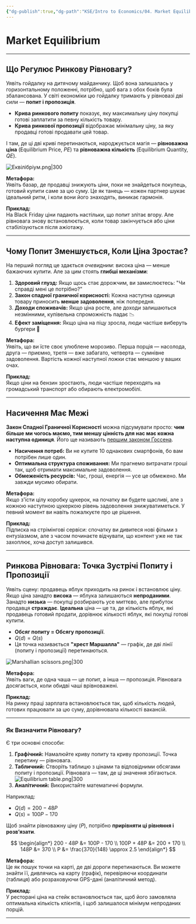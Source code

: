 ```yaml
---
{"dg-publish":true,"dg-path":"KSE/Intro to Economics/04. Market Equilibrium.md","permalink":"/kse/intro-to-economics/04-market-equilibrium/","tags":["kse","economics"],"created":"2025-02-02T23:53:42.790+02:00","updated":"2025-02-03T20:04:50.203+02:00"}
---
```


# Market Equilibrium
---

## Що Регулює Ринкову Рівновагу?

Уявіть гойдалку на дитячому майданчику. Щоб вона залишалась у горизонтальному положенні, потрібно, щоб вага з обох боків була збалансована. У світі економіки цю гойдалку тримають у рівновазі дві сили — **попит і пропозиція**.

- **Крива ринкового попиту** показує, яку максимальну ціну покупці готові заплатити за певну кількість товару.
- **Крива ринкової пропозиції** відображає мінімальну ціну, за яку продавці готові продавати цей товар.

І там, де ці дві криві перетинаються, народжується магія — **рівноважна ціна** (Equilibrium Price, $PE$) та **рівноважна кількість** (Equilibrium Quantity, $QE$).

![Еквілібріум.png|300](/img/user/assets/img/%D0%95%D0%BA%D0%B2%D1%96%D0%BB%D1%96%D0%B1%D1%80%D1%96%D1%83%D0%BC.png)

<strong><span style="color: var(--color-purple);">Метафора:</span></strong>  
Уявіть базар, де продавці знижують ціни, поки не знайдеться покупець, готовий купити саме за цю суму. Це як танець — кожен партнер шукає ідеальний ритм, і коли вони його знаходять, виникає гармонія.

<strong><span style="color: var(--color-green);">Приклад:</span></strong>  
На Black Friday ціни падають настільки, що попит злітає вгору. Але рівновага знову встановлюється, коли товар закінчується або ціни стабілізуються після ажіотажу.

---

## Чому Попит Зменшується, Коли Ціна Зростає?

На перший погляд це здається *очевидним*: висока ціна — менше бажаючих купити. Але за цим стоять <strong><span style="color: var(--color-cyan);">глибші механізми</span></strong>:

1. **Здоровий глузд:** Якщо щось стає дорожчим, ви замислюєтесь: "Чи справді мені це потрібно?"  
2. **Закон спадної граничної корисності:** Кожна наступна одиниця товару приносить <strong><span style="color: var(--color-red);">менше задоволення</span></strong>, ніж попередня.  
3. **Доходи споживачів:** Якщо ціна росте, але доходи залишаються незмінними, купівельна спроможність падає 📉
4. **Ефект заміщення:** Якщо ціна на піцу зросла, люди частіше виберуть бургери 🍔

<strong><span style="color: var(--color-purple);">Метафора:</span></strong>  
Уявіть, що ви їсте своє улюблене морозиво. Перша порція — насолода, друга — приємно, третя — вже забагато, четверта — сумнівне задоволення. Вартість кожної наступної ложки стає меншою у ваших очах.

<strong><span style="color: var(--color-green);">Приклад:</span></strong>  
Якщо ціни на бензин зростають, люди частіше переходять на громадський транспорт або обирають електромобілі.

---

## Насичення Має Межі

<strong><span style="color: var(--color-aqua);">Закон Спадної Граничної Корисності</span></strong> можна підсумувати просто: **чим більше ми чогось маємо, тим меншу цінність для нас має кожна наступна одиниця**. Його ще називають [першим законом Ґоссена](https://uk.wikipedia.org/wiki/%D0%97%D0%B0%D0%BA%D0%BE%D0%BD%D0%B8_%D2%90%D0%BE%D1%81%D1%81%D0%B5%D0%BD%D0%B0#:~:text=%D0%9F%D0%B5%CC%81%D1%80%D1%88%D0%B8%D0%B9%20%D0%B7%D0%B0%D0%BA%D0%BE%CC%81%D0%BD%20%D2%90%D0%BE%CC%81%D1%81%D1%81%D0%B5%D0%BD%D0%B0%20%E2%80%94%20%D0%B7%D0%B0%D0%BA%D0%BE%D0%BD%20%D0%BD%D0%B0%D1%81%D0%B8%D1%87%D0%B5%D0%BD%D0%BD%D1%8F,%D0%BF%D0%BE%D1%82%D1%80%D0%B5%D0%B1%20%D1%81%D0%BF%D0%BE%D0%B6%D0%B8%D0%B2%D0%B0%D1%87%D0%B0%20%D0%B2%D0%BE%D0%BD%D0%B0%20%D0%B4%D0%BE%D1%80%D1%96%D0%B2%D0%BD%D1%8E%D0%B2%D0%B0%D1%82%D0%B8%D0%BC%D0%B5%20%D0%BD%D1%83%D0%BB%D1%8E.).

- **Насичення потреб:** Ви не купите 10 однакових смартфонів, бо вам потрібен лише один.  
- **Оптимальна структура споживання:** Ми прагнемо витрачати гроші так, щоб отримати максимальне задоволення.  
- **Обмеженість ресурсів:** Час, гроші, енергія — усе це обмежено. Ми завжди мусимо обирати.

<strong><span style="color: var(--color-purple);">Метафора:</span></strong>  
Якщо з'їсти цілу коробку цукерок, на початку ви будете щасливі, але з кожною наступною цукеркою рівень задоволення знижуватиметься. У певний момент ви навіть пожалкуєте про це рішення.

<strong><span style="color: var(--color-green);">Приклад:</span></strong>  
Підписка на стрімінгові сервіси: спочатку ви дивитеся нові фільми з ентузіазмом, але з часом починаєте відчувати, що контент уже не так захоплює, хоча доступ залишився.

---

## Ринкова Рівновага: Точка Зустрічі Попиту і Пропозиції

Уявіть сцену: продавець яблук приходить на ринок і встановлює ціну. 
Якщо ціна занадто <strong><span style="color: var(--color-orange);">висока</span></strong> — яблука залишаються <strong><span style="color: var(--color-red);">непроданими</span></strong>. 
Занадто <strong><span style="color: var(--color-cyan);">низька</span></strong> — покупці розбирають усе миттєво, але прибуток продавця <strong><span style="color: var(--color-red);">страждає</span></strong>. 
<strong><span style="color: var(--color-green);">Ідеальна</span></strong> ціна — це та, де кількість яблук, які продавець готовий продати, дорівнює кількості яблук, які покупці готові купити.

- **Обсяг попиту = Обсягу пропозиції**.
- $Q(d) = Q(s)$
- Ця точка називається **"хрест Маршалла"** — графік, де дві лінії (попиту і пропозиції) перетинаються.

![Marshallian scissors.png|300](/img/user/assets/img/Marshallian%20scissors.png)

<strong><span style="color: var(--color-purple);">Метафора:</span></strong>  
Уявіть ваги, де одна чаша — це попит, а інша — пропозиція. Рівновага досягається, коли обидві чаші врівноважені.

<strong><span style="color: var(--color-green);">Приклад:</span></strong>  
На ринку праці зарплата встановлюється так, щоб кількість людей, готових працювати за цю суму, дорівнювала кількості вакансій.

---

### Як Визначити Рівновагу?

Є три основні способи:

1. **Графічний:** Намалюйте криву попиту та криву пропозиції. Точка перетину — рівновага.
2. **Табличний:** Створіть таблицю з цінами та відповідними обсягами попиту і пропозиції. Рівновага — там, де ці значення збігаються.
 ![Equilibrium table.png|300](/img/user/assets/img/Equilibrium%20table.png)
3. **Аналітичний:** Використайте математичні формули.  
   
Наприклад:
- $Q(d) = 200 - 48P$  
- $Q(s) = 100P - 170$  

Щоб знайти рівноважну ціну ($P$), потрібно **прирівняти ці рівняння і розв’язати**.

$$
\begin{align*}
200 - 48P &= 100P - 170 \\
100P + 48P &= 200 + 170 \\
148P &= 370 \\
P &= \frac{370}{148} \approx 2.5
\end{align*}
$$

<strong><span style="color: var(--color-purple);">Метафора:</span></strong>  
Це як пошук точки на карті, де дві дороги перетинаються. Ви можете знайти її, дивлячись на карту (графік), перевіряючи координати (таблиця) або розраховуючи GPS-дані (аналітичний метод).

<strong><span style="color: var(--color-green);">Приклад:</span></strong>  
У ресторані ціна на стейк встановлюється так, щоб його замовляла оптимальна кількість клієнтів, і щоб залишалося мінімум непроданих порцій.

---
